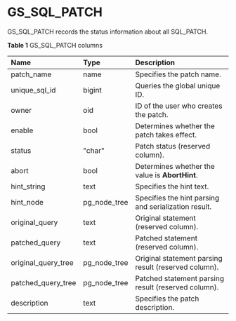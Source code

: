 # GS_SQL_PATCH

GS_SQL_PATCH records the status information about all SQL_PATCH.

**Table 1** GS_SQL_PATCH columns

| Name                | Type         | Description                                          |
| :------------------ | :----------- | :--------------------------------------------------- |
| patch_name          | name         | Specifies the patch name.                            |
| unique_sql_id       | bigint       | Queries the global unique ID.                        |
| owner               | oid          | ID of the user who creates the patch.                |
| enable              | bool         | Determines whether the patch takes effect.           |
| status              | "char"       | Patch status (reserved column).                      |
| abort               | bool         | Determines whether the value is **AbortHint**.       |
| hint_string         | text         | Specifies the hint text.                             |
| hint_node           | pg_node_tree | Specifies the hint parsing and serialization result. |
| original_query      | text         | Original statement (reserved column).                |
| patched_query       | text         | Patched statement (reserved column).                 |
| original_query_tree | pg_node_tree | Original statement parsing result (reserved column). |
| patched_query_tree  | pg_node_tree | Patched statement parsing result (reserved column).  |
| description         | text         | Specifies the patch description.                     |